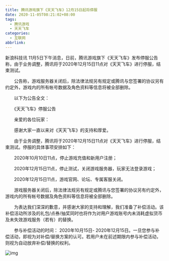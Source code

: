 ```yaml
---
title: 腾讯游戏旗下《天天飞车》12月15日起将停服
date: 2020-11-05T08:21:02+08:00
tags:
  - 腾讯游戏
  - 天天飞车
categories:
  - 互联网
abbrlink:
---
```


新浪科技讯 11月5日下午消息，日前，腾讯游戏旗下《天天飞车》发布停服公告称，由于业务调整，腾讯将于2020年12月15日11点对《天天飞车》进行停服，结束测试。

　　公告称，游戏服务器关闭后，除法律法规另有规定或腾讯与您签署的协议另有约定外，游戏内的所有帐号数据及角色资料等信息将被全部删除。

　　以下为公告全文：

　　《天天飞车》停服公告

　　亲爱的各位玩家：

　　感谢大家一直以来对《天天飞车》的支持和厚爱。

　　由于业务调整，腾讯将于2020年12月15日11点对《天天飞车》进行停服，结束测试。停服的具体事项安排如下：

　　2020年10月10日11点，停止游戏充值和新用户注册；

　　2020年12月15日11点，停止测试，关闭游戏服务器，玩家无法登录游戏；

　　2020年12月15日11点，游戏官网、论坛、专属客服关闭。

　　游戏服务器关闭后，除法律法规另有规定或腾讯与您签署的协议另有约定外，游戏内的所有帐号数据及角色资料等信息将被全部删除。

　　为表达我们深深的歉意，并感谢大家的支持和理解，我们准备了补偿活动。该补偿活动所涉及的礼包/点券/抽奖同时也将作为对用户游戏账号内未消耗虚拟货币及未失效游戏服务（若有）的替换。

　　参与补偿活动的时间： 2020年10月15日- 2020年12月15日。一旦您参与补偿活动，即视为对补偿/替换方案的认可。若用户未在前述期限内参与补偿活动，则视为自动放弃补偿/替换的权利。

![img](https://cdn.jsdelivr.net/gh/yakeing/Documentation@main/Hexo/images/8ede-kcpxnwv5298031.png)